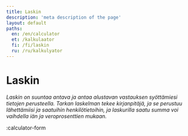 ```yaml
---
title: Laskin
description: 'meta description of the page'
layout: default
paths:
  en: /en/calculator
  et: /kalkulaator
  fi: /fi/laskin
  ru: /ru/kalkulyator
---
```


# Laskin

*Laskin on suuntaa antava ja antaa alustavan vastauksen syöttämiesi tietojen perusteella. Tarkan laskelman tekee kirjanpitäjä, ja se perustuu lähettämiisi ja saatuihin henkilötietoihin, ja laskurilla saatu summa voi vaihdella iän ja veroprosenttien mukaan.*

:calculator-form
